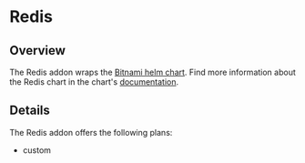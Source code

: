 # Redis

## Overview

The Redis addon wraps the [Bitnami helm chart](https://github.com/bitnami/charts/tree/master/bitnami/redis).
Find more information about the Redis chart in the chart's [documentation](chart/redis/README.md).

## Details

The Redis addon offers the following plans:
- custom
